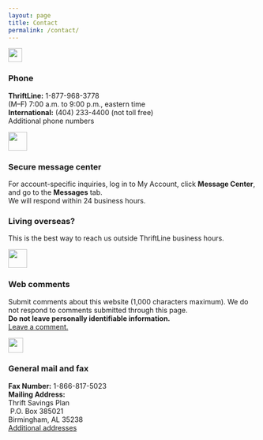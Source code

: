```yaml
---
layout: page
title: Contact
permalink: /contact/
---
```


<section id="contact">
<!-- ROW 1 -->
<div class="usa-grid-full usa-layout-docs-main_content">
  <div class="usa-width-one-twelfth">
    <img src="{{ site.baseurl }}/assets/img/icons/contact_phone.svg" width="28px" alt="" class="">
  </div>
  <div class="usa-width-five-twelfths ">
    <h3 class="mt0">Phone</h3>
    <p class="mt0"><strong>ThriftLine:</strong> 1-877-968-3778<br />
    (M&#8211;F) 7:00 a.m. to 9:00 p.m., eastern time<br />
    <strong>International:</strong> (404) 233-4400 (not toll free)<br />
    Additional phone numbers</p>
  </div>
  <div class="usa-width-one-twelfth">
    <img src="{{ site.baseurl }}/assets/img/icons/contact_secure.svg" height="38" alt="" class="">
  </div>
  <div class="usa-width-five-twelfths ">
    <h3 class="mt0">Secure message center</h3>
    <p class="mt0">For account-specific inquiries, log in to My Account, click <strong>Message Center</strong>, and go to the <strong>Messages</strong> tab.<br />
    We will respond within 24 business hours.</p>
<div class="usa-alert usa-alert-info" >
  <div class="usa-alert-body"><h3 class="usa-alert-heading">Living overseas?</h3>
  <p class="usa-alert-text">This is the best way to reach us outside ThriftLine business hours.</p>
  </div>
</div>
  </div>
</div>
<!-- ROW 2 -->
<div class="usa-grid-full usa-layout-docs-main_content">
  <!-- WEB COMMENTS -->
    <div class="usa-width-one-twelfth">
      <img src="{{ site.baseurl }}/assets/img/icons/contact_comment.svg" height="38" alt="" class="">
    </div>
    <div class="usa-width-five-twelfths ">
      <h3 class="mt0">Web comments</h3>
      <p class="mt0">Submit comments about this website (1,000 characters maximum). We do not respond to comments submitted through this page.<br />
<strong>Do not leave personally identifiable information.</strong><br />
 <a href="#">Leave a comment.</a></p>
    </div>
    <!-- MAIL & FAX -->
    <div class="usa-width-one-twelfth">
      <img src="{{ site.baseurl }}/assets/img/icons/contact_mail.svg" height="30" alt="" class="">
    </div>
    <div class="usa-width-five-twelfths ">
      <h3 class="mt0">General mail and fax</h3>
      <p class="mt0"><strong>Fax Number:</strong> 1-866-817-5023<br />
      <strong>Mailing Address: </strong><br />
      Thrift Savings Plan<br />
 P.O. Box 385021 <br />
      Birmingham, AL 35238<br />
      <a href="#">Additional addresses</a></p>
    </div>
</div>
<!-- ROW 3 -->
</section>
<!-- CONTENT END -->

